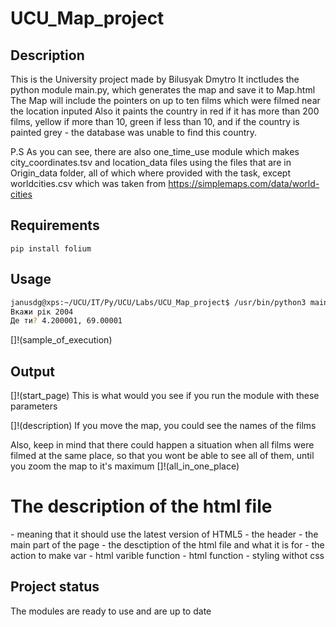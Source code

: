 # UCU_Map_project


## Description
This is the University project made by Bilusyak Dmytro
It inctludes the python module main.py, which generates the map and save it to Map.html
The Map will include the pointers on up to ten films which were filmed near the location inputed
Also it paints the country in red if it has more than 200 films, yellow if more than 10, green if less than 10, 
and if the country is painted grey - the database was unable to find this country.


P.S As you can see, there are also one_time_use module which makes city_coordinates.tsv 
and location_data files using the files that are in Origin_data folder, all of which where provided 
with the task, except worldcities.csv which was taken from https://simplemaps.com/data/world-cities

## Requirements 
```
pip install folium
```

## Usage
```bash
janusdg@xps:~/UCU/IT/Py/UCU/Labs/UCU_Map_project$ /usr/bin/python3 main.py
Вкажи рік 2004
Де ти? 4.200001, 69.00001

```
[]!(sample_of_execution)

## Output 
[]!(start_page)
This is what would you see if you run the module with these parameters

[]!(description)
If you move the map, you could see the names of the films

Also, keep in mind that there could happen a situation when all films were filmed at the same place, 
so that you wont be able to see all of them, until you zoom the map to it's maximum
[]!(all_in_one_place)



# The description of the html file
<!DOCTYPE html> - meaning that it should use the latest version of HTML5 
<head></head> - the header   
<body></body> - the main part of the page
<meta http-equiv="content-type" content="text/html; charset=UTF-8" /> - the desctiption of the html file and what it is for
<script></script> - the action to make
var - html varible
function - html function
<style> </style> - styling withot css

 
## Project status
The modules are ready to use and are up to date
